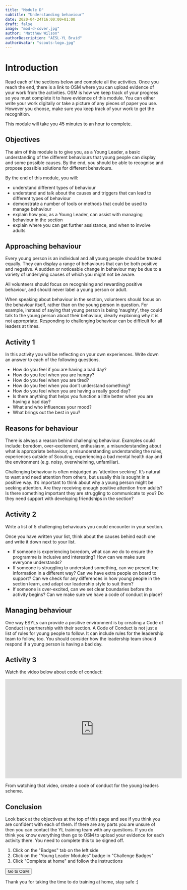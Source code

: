 ```yaml
---
title: "Module D"
subtitle: "Understanding behaviour"
date: 2020-04-24T16:00:00+01:00
draft: false
image: "mod-d-cover.jpg"
author: "Matthew Wilson"
authorDescription: "AESL-YL Braid"
authorAvatar: "scouts-logo.jpg"
---
```


# Introduction

Read each of the sections below and complete all the activities. Once you reach the end, there is a link to OSM where you can upload evidence of your work from the activities. OSM is how we keep track of your progress so you must complete it to have evidence of this module. You can either write your work digitally or take a picture of any pieces of paper you use. However you choose, make sure you keep track of your work to get the recognition.

This module will take you 45 minutes to an hour to complete.

## Objectives

The aim of this module is to give you, as a Young Leader, a basic understanding of the different behaviours that young people can display and some possible causes. By the end, you should be able to recognise and propose possible solutions for different behaviours.

By the end of this module, you will:

- understand different types of behaviour
- understand and talk about the causes and triggers that can lead to different types of behaviour
- demonstrate a number of tools or methods that could be used to manage behaviour
- explain how you, as a Young Leader, can assist with managing behaviour in the section
- explain where you can get further assistance, and when to involve adults

## Approaching behaviour

Every young person is an individual and all young people should be treated equally. They can display a range of behaviours that can be both positive and negative. A sudden or noticeable change in behaviour may be due to a variety of underlying causes of which you might not be aware.

All volunteers should focus on recognising and rewarding positive behaviour, and should never label a young person or adult.

When speaking about behaviour in the section, volunteers should focus on the behaviour itself, rather than on the young person in question. For example, instead of saying that young person is being ‘naughty’, they could talk to the young person about their behaviour, clearly explaining why it is not appropriate. Responding to challenging behaviour can be difficult for all leaders at times.

## Activity 1

In this activity you will be reflecting on your own experiences. Write down an answer to each of the following questions.

- How do you feel if you are having a bad day?
- How do you feel when you are hungry?
- How do you feel when you are tired?
- How do you feel when you don’t understand something?
- How do you feel when you are having a really good day?
- Is there anything that helps you function a little better when you are having a bad day?
- What and who influences your mood?
- What brings out the best in you?

<!-- Everyone has good days and bad days. Some people's good days are getting there test results back and have the highest result in class while others getting them back and may have not passed. Think about how you would act if you had got the highest mark in class compared to if you got the lowest and how you feel and how you would act around others. I you had the highest mark you would be really happy and proud of yourself but if you had the lowest you may feel upset with yourself and disappointed. At this point think about what would make you feel more upset and note it down.

This is what can be know as a trigger something which creates something like a if you hand’t passed and a class mate says “have you got a brain” it would possibly upset you, anger you or evanescence’s make you feel uncomfortable. -->

## Reasons for behaviour

There is always a reason behind challenging behaviour. Examples could include: boredom, over-excitement, enthusiasm, a misunderstanding about what is appropriate behaviour, a misunderstanding understanding the rules, experiences outside of Scouting, experiencing a bad mental health day and the environment (e.g. noisy, overwhelming, unfamiliar).

Challenging behaviour is often misjudged as ‘attention seeking’. It’s natural to want and need attention from others, but usually this is sought in a positive way. It’s important to think about why a young person might be seeking attention. Are they receiving enough positive attention from adults? Is there something important they are struggling to communicate to you? Do they need support with developing friendships in the section?

## Activity 2

Write a list of 5 challenging behaviours you could encounter in your section.

Once you have written your list, think about the causes behind each one and write it down next to your list.

- If someone is experiencing boredom, what can we do to ensure the programme is inclusive and interesting? How can we make sure everyone understands?
- If someone is struggling to understand something, can we present the information in a different way? Can we have extra people on board to support? Can we check for any differences in how young people in the section learn, and adapt our leadership style to suit them?
- If someone is over-excited, can we set clear boundaries before the activity begins? Can we make sure we have a code of conduct in place?

<!-- For example, if you had a scout who was refusing to take part in an activity, this could be classed as playing up but the cause could be boredom. -->

<!-- Please watch the attached video about challenging behaviour-https://www.youtube.com/watch?v=lvqbh_8mp-U -->

<!-- Think about if you have a young person in your section what helps them partisapte in activities and note it down. (??? GDPR) -->

## Managing behaviour

One way ESYLs can provide a positive environment is by creating a Code of Conduct in partnership with their section. A Code of Conduct is not just a list of rules for young people to follow. It can include rules for the leadership team to follow, too. You should consider how the leadership team should respond if a young person is having a bad day.

## Activity 3

Watch the video below about code of conduct:

<iframe width="560" height="315" src="https://www.youtube.com/embed/C4si6n36n30?start=9" frameborder="0" allow="accelerometer; autoplay; encrypted-media; gyroscope; picture-in-picture" allowfullscreen></iframe>

From watching that video, create a code of conduct for the young leaders scheme.

## Conclusion

Look back at the objectives at the top of this page and see if you think you are confident with each of them. If there are any parts you are unsure of then you can contact the YL training team with any questions. If you do think you know everything then go to OSM to upload your evidence for each activity there. You need to complete this to be signed off.

1. Click on the "Badges" tab on the left side
2. Click on the "Young Leader Modules" badge in "Challenge Badges"
3. Click "Complete at home" and follow the instructions

<a href="https://www.onlinescoutmanager.co.uk/main.php">
 <button type="button" class="go-to-osm">Go to OSM</button>
</a>

Thank you for taking the time to do training at home, stay safe :)
